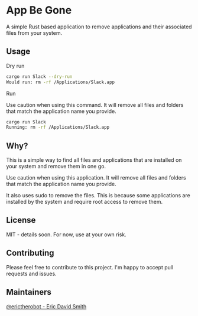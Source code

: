 # App Be Gone

A simple Rust based application to remove applications and their associated files from your system.

## Usage

Dry run

```bash
cargo run Slack --dry-run
Would run: rm -rf /Applications/Slack.app
```

Run

Use caution when using this command. It will remove all files and folders that match the application name you provide.

```bash
cargo run Slack
Running: rm -rf /Applications/Slack.app
```

## Why?

This is a simple way to find all files and applications that are installed on your system and remove them in one go.

Use caution when using this application. It will remove all files and folders that match the application name you provide.

It also uses sudo to remove the files. This is because some applications are installed by the system and require root access to remove them.

## License

MIT - details soon. For now, use at your own risk.

## Contributing

Please feel free to contribute to this project. I'm happy to accept pull requests and issues.

## Maintainers

[@erictherobot - Eric David Smith](https://ericdavidsmith.com)
